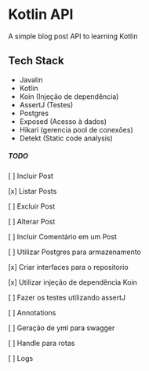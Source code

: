 # Kotlin API
A simple blog post API to learning Kotlin 

## Tech Stack

- Javalin
- Kotlin
- Koin (Injeção de dependência)
- AssertJ (Testes)
- Postgres
- Exposed (Acesso à dados)
- Hikari (gerencia pool de conexões)
- Detekt (Static code analysis)

##### TODO

[ ] Incluir Post

[x] Listar Posts

[ ] Excluir Post

[ ] Alterar Post

[ ] Incluir Comentário em um Post

[ ] Utilizar Postgres para armazenamento

[x] Criar interfaces para o repositorio

[x] Utilizar injeção de dependência Koin

[ ] Fazer os testes utilizando assertJ

[ ] Annotations

[ ] Geração de yml para swagger

[ ] Handle para rotas

[ ] Logs